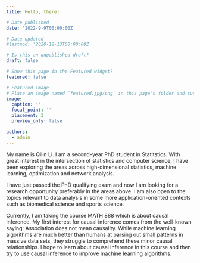 ```yaml
---
title: Hello, there!

# Date published
date: '2022-9-9T00:00:00Z'

# Date updated
#lastmod: '2020-12-13T00:00:00Z'

# Is this an unpublished draft?
draft: false

# Show this page in the Featured widget?
featured: false

# Featured image
# Place an image named `featured.jpg/png` in this page's folder and customize its options here.
image:
  caption: ''
  focal_point: ''
  placement: 3
  preview_only: false

authors:
  - admin
---
```


My name is Qilin Li. I am a second-year PhD student in Statitstics. With great interest in the intersection of statistics and computer science, I have been exploring the areas across high-dimensional statistics, machine learning, optimization and network analysis.

I have just passed the PhD qualifying exam and now I am looking for a research opportunity preferably in the areas above. I am also open to the topics relevant to data analysis in some more application-oriented contexts such as biomedical science and sports science.

Currently, I am taking the course MATH 888 which is about causal inference. My first interest for causal inference comes from the well-known saying: Association does not mean causality. While machine learning algorithms are much better than humans at parsing out small patterns in massive data sets, they struggle to comprehend these minor causal relationships. I hope to learn about causal inference in this course and then try to use causal inference to improve machine learning algorithms.


